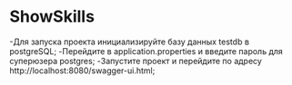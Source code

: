 # ShowSkills
-Для запуска проекта инициализируйте базу данных testdb в postgreSQL;
-Перейдите в application.properties и введите пароль для суперюзера postgres;
-Запустите проект и перейдите по адресу http://localhost:8080/swagger-ui.html;
